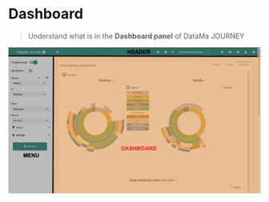 # Dashboard

> Understand what is in the **Dashboard panel** of DataMa JOURNEY

![journey-Dashboard](images/journey_home_dashboard.png)
